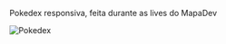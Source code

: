 Pokedex responsiva, feita durante as lives do MapaDev

<img src="src/imagens/pokedex.gif" alt="Pokedex">
